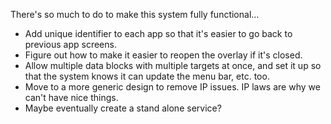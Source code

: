 There's so much to do to make this system fully functional...

- Add unique identifier to each app so that it's easier to go back to previous app screens.
- Figure out how to make it easier to reopen the overlay if it's closed.
- Allow multiple data blocks with multiple targets at once, and set it up so that the system knows it can update the menu bar, etc. too. 
- Move to a more generic design to remove IP issues. IP laws are why we can't have nice things.
- Maybe eventually create a stand alone service?